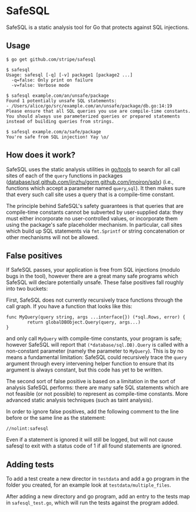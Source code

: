 SafeSQL
=======

SafeSQL is a static analysis tool for Go that protects against SQL injections.


Usage
-----

```
$ go get github.com/stripe/safesql

$ safesql
Usage: safesql [-q] [-v] package1 [package2 ...]
  -q=false: Only print on failure
  -v=false: Verbose mode

$ safesql example.com/an/unsafe/package
Found 1 potentially unsafe SQL statements:
- /Users/alice/go/src/example.com/an/unsafe/package/db.go:14:19
Please ensure that all SQL queries you use are compile-time constants.
You should always use parameterized queries or prepared statements
instead of building queries from strings.

$ safesql example.com/a/safe/package
You're safe from SQL injection! Yay \o/
```


How does it work?
-----------------

SafeSQL uses the static analysis utilities in [go/tools][tools] to search for
all call sites of each of the `query` functions in packages ([database/sql][sql],[github.com/jinzhu/gorm][gorm],[github.com/jmoiron/sqlx][sqlx])
(i.e., functions which accept a parameter named `query`,`sql`). It then makes
sure that every such call site uses a query that is a compile-time constant.

The principle behind SafeSQL's safety guarantees is that queries that are
compile-time constants cannot be subverted by user-supplied data: they must
either incorporate no user-controlled values, or incorporate them using the
package's safe placeholder mechanism. In particular, call sites which build up
SQL statements via `fmt.Sprintf` or string concatenation or other mechanisms
will not be allowed.

[tools]: https://godoc.org/golang.org/x/tools/go
[sql]: http://golang.org/pkg/database/sql/
[sqlx]: https://github.com/jmoiron/sqlx
[gorm]: https://github.com/jinzhu/gorm

False positives
---------------

If SafeSQL passes, your application is free from SQL injections (modulo bugs in
the tool), however there are a great many safe programs which SafeSQL will
declare potentially unsafe. These false positives fall roughly into two buckets:

First, SafeSQL does not currently recursively trace functions through the call
graph. If you have a function that looks like this:

    func MyQuery(query string, args ...interface{}) (*sql.Rows, error) {
            return globalDBObject.Query(query, args...)
    }

and only call `MyQuery` with compile-time constants, your program is safe;
however SafeSQL will report that `(*database/sql.DB).Query` is called with a
non-constant parameter (namely the parameter to `MyQuery`). This is by no means
a fundamental limitation: SafeSQL could recursively trace the `query` argument
through every intervening helper function to ensure that its argument is always
constant, but this code has yet to be written.


The second sort of false positive is based on a limitation in the sort of
analysis SafeSQL performs: there are many safe SQL statements which are not
feasible (or not possible) to represent as compile-time constants. More advanced
static analysis techniques (such as taint analysis).

In order to ignore false positives, add the following comment to the line before
or the same line as the statement:
```
//nolint:safesql
```

Even if a statement is ignored it will still be logged, but will not cause 
safesql to exit with a status code of 1 if all found statements are ignored.

Adding tests
---------------
To add a test create a new director in `testdata` and add a go program in the 
folder you created, for an example look at `testdata/multiple_files`.

After adding a new directory and go program, add an entry to the tests map in 
`safesql_test.go`, which will run the tests against the program added.